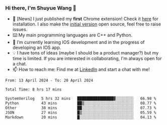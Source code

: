 ### Hi there, I'm Shuyue Wang 👋

- 🎉 [News] I just published my **first** Chrome extension! Check it [here](https://chrome.google.com/webstore/detail/aiofdhjednbbfajbcpmgbblpljncfnkh) for installation. I also make the [initial version](https://github.com/wangsy503/PennCalendar) open source, feel free to raise issues.
- ⌨️ My main programming languages are C++ and Python.
- 🌱 I’m currently learning IOS development and in the progress of developing an IOS app.
- 💡 I have tons of ideas (maybe I should be a product manager?) but my time is limited. If you are interested in collaborating, I'm always open for a chat.
- 📫 How to reach me: Find me at [LinkedIn](https://www.linkedin.com/in/shuyuew/) and start a chat with me!

<!--
**wangsy503/wangsy503** is a ✨ _special_ ✨ repository because its `README.md` (this file) appears on your GitHub profile.

Here are some ideas to get you started:

- 🔭 I’m currently working on ...
- 🌱 I’m currently learning ...
- 👯 I’m looking to collaborate on ...
- 🤔 I’m looking for help with ...
- 💬 Ask me about ...
- 📫 How to reach me: ...
- 😄 Pronouns: ...
- ⚡ Fun fact: ...
-->
<!--START_SECTION:waka-->

```txt
From: 13 April 2024 - To: 20 April 2024

Total Time: 8 hrs 17 mins

SystemVerilog   5 hrs 32 mins   ████████████████▓░░░░░░░░   66.98 %
Python          43 mins         ██▒░░░░░░░░░░░░░░░░░░░░░░   08.77 %
Other           38 mins         ██░░░░░░░░░░░░░░░░░░░░░░░   07.73 %
JSON            27 mins         █▒░░░░░░░░░░░░░░░░░░░░░░░   05.59 %
Markdown        20 mins         █░░░░░░░░░░░░░░░░░░░░░░░░   04.13 %
```

<!--END_SECTION:waka-->
